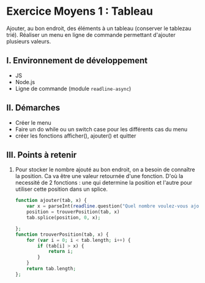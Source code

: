 # Exercice Moyens 1 : Tableau

Ajouter, au bon endroit, des éléments à un tableau (conserver le tablezau trié).
Réaliser un menu en ligne de commande permettant d'ajouter plusieurs valeurs.

## I. Environnement de développement

* JS
* Node.js
* Ligne de commande (module `readline-async`)

## II. Démarches
- Créer le menu
- Faire un do while ou un switch case pour les différents cas du menu
- créer les fonctions afficher(), ajouter() et quitter


## III. Points à retenir

1. Pour stocker le nombre ajouté au bon endroit, on a besoin de connaître la position. Ca va être une valeur retournée d'une fonction. D'où la necessité de 2 fonctions : une qui determine la position et l'autre pour utiliser cette position dans un splice.
    ```php
    function ajouter(tab, x) {
        var x = parseInt(readline.question("Quel nombre voulez-vous ajouter ? "));
        position = trouverPosition(tab, x)
        tab.splice(position, 0, x);

    };
    function trouverPosition(tab, x) {
        for (var i = 0; i < tab.length; i++) {
            if (tab[i] > x) {
                return i;
            }
        }
        return tab.length;
    };
    ```
